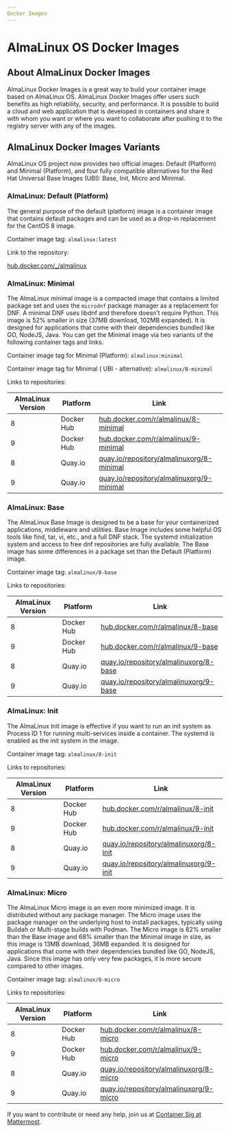 ```yaml
---
Docker Images
--- 
```


# AlmaLinux OS Docker Images

## About AlmaLinux Docker Images 

AlmaLinux Docker Images is a great way to build your container image based on AlmaLinux OS. AlmaLinux Docker Images offer users such benefits as high reliability, security, and performance. It is possible to build a cloud and web application that is developed in containers and share it with whom you want or where you want to collaborate after pushing it to the registry server with any of the images. 

## AlmaLinux Docker Images Variants

AlmaLinux OS project now provides two official images: Default (Platform) and Minimal (Platform), and four fully compatible alternatives for the Red Hat Universal Base Images (UBI): Base, Init, Micro and Minimal.

### AlmaLinux: Default (Platform)

The general purpose of the default (platform) image is a container image that contains default packages and can be used as a drop-in replacement for the CentOS 8 image. 

Container image tag: `almalinux:latest`

Link to the repository:  

[hub.docker.com/_/almalinux](https://hub.docker.com/_/almalinux)

### AlmaLinux: Minimal
The AlmaLinux minimal image is a compacted image that contains a limited package set and uses the `microdnf` package manager as a replacement for DNF. A minimal DNF uses libdnf and therefore doesn't require Python. This image is 52% smaller in size (37MB download, 102MB expanded). It is designed for applications that come with their dependencies bundled like GO, NodeJS, Java. You can get the Minimal image via two variants of the following container tags and links.

Container image tag for Minimal (Platform): `almalinux:minimal`

Container image tag for Minimal ( UBI - alternative): `almalinux/8-minimal`

Links to repositories:

| AlmaLinux Version  | Platform | Link |
| ------------- | ------------- | ----- |
| 8  | Docker Hub | [hub.docker.com/r/almalinux/8-minimal](https://hub.docker.com/r/almalinux/8-minimal) |
| 9  | Docker Hub | [hub.docker.com/r/almalinux/9-minimal](https://hub.docker.com/r/almalinux/9-minimal) |
| 8  | Quay.io  | [quay.io/repository/almalinuxorg/8-minimal](https://quay.io/repository/almalinuxorg/8-minimal?tab=tags) |
| 9  | Quay.io  | [quay.io/repository/almalinuxorg/9-minimal](https://quay.io/repository/almalinuxorg/9-minimal?tab=tags) |


### AlmaLinux: Base

The AlmaLinux Base Image is designed to be a base for your containerized applications, middleware and utilities. Base Image includes some helpful OS tools like find, tar, vi, etc., and a full DNF stack. The systemd initialization system and access to free dnf repositories are fully available. The Base image has some differences in a package set than the Default (Platform) image.

Container image tag: `almalinux/8-base`

Links to repositories:

| AlmaLinux Version  | Platform | Link |
| ------------- | ------------- | ----- |
| 8  | Docker Hub | [hub.docker.com/r/almalinux/8-base](https://hub.docker.com/r/almalinux/8-base) |
| 9  | Docker Hub | [hub.docker.com/r/almalinux/9-base](https://hub.docker.com/r/almalinux/9-base) |
| 8  | Quay.io  | [quay.io/repository/almalinuxorg/8-base](https://quay.io/repository/almalinuxorg/8-base?tab=tags) |
| 9  | Quay.io  | [quay.io/repository/almalinuxorg/9-base](https://quay.io/repository/almalinuxorg/9-base?tab=tags) |


### AlmaLinux: Init 

The AlmaLinux Init image is effective if you want to run an init system as Process ID 1 for running multi-services inside a container. The systemd is enabled as the init system in the image.

Container image tag: `almalinux/8-init`

Links to repositories:

| AlmaLinux Version  | Platform | Link |
| ------------- | ------------- | ----- |
| 8  | Docker Hub | [hub.docker.com/r/almalinux/8-init](https://hub.docker.com/r/almalinux/8-init) |
| 9  | Docker Hub | [hub.docker.com/r/almalinux/9-init](https://hub.docker.com/r/almalinux/9-init) |
| 8  | Quay.io  | [quay.io/repository/almalinuxorg/8-init](https://quay.io/repository/almalinuxorg/8-init?tab=tags) |
| 9  | Quay.io  | [quay.io/repository/almalinuxorg/9-init](https://quay.io/repository/almalinuxorg/9-init?tab=tags) |


### AlmaLinux: Micro

The AlmaLinux Micro image is an even more minimized image. It is distributed without any package manager. The Micro image uses the package manager on the underlying host to install packages, typically using Buildah or Multi-stage builds with Podman. The Micro image is 82% smaller than the Base image and 68% smaller than the Minimal image in size, as this image is 13MB download, 36MB expanded. It is designed for applications that come with their dependencies bundled like GO, NodeJS, Java. Since this image has only very few packages, it is more secure compared to other images.

Container image tag: `almalinux/8-micro`

Links to repositories:

| AlmaLinux Version  | Platform | Link |
| ------------- | ------------- | ----- |
| 8  | Docker Hub | [hub.docker.com/r/almalinux/8-micro](https://hub.docker.com/r/almalinux/8-micro) |
| 9  | Docker Hub | [hub.docker.com/r/almalinux/9-micro](https://hub.docker.com/r/almalinux/9-micro) |
| 8  | Quay.io  | [quay.io/repository/almalinuxorg/8-micro](https://quay.io/repository/almalinuxorg/8-micro?tab=tags) |
| 9  | Quay.io  | [quay.io/repository/almalinuxorg/9-micro](https://quay.io/repository/almalinuxorg/9-micro?tab=tags) |


If you want to contribute or need any help, join us at [Container Sig at Mattermost](https://chat.almalinux.org/almalinux/channels/sigvirtcontainer).
